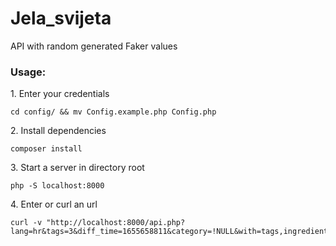 # Jela_svijeta
API with random generated Faker values


<h3> Usage: </h3>
<p>1. Enter your credentials</p>


    cd config/ && mv Config.example.php Config.php

<p>2. Install dependencies </p>

    composer install
 
<p>3. Start a server in directory root </p>

    php -S localhost:8000

<p>4. Enter or curl an url</p>
 
    curl -v "http://localhost:8000/api.php?lang=hr&tags=3&diff_time=1655658811&category=!NULL&with=tags,ingredients&per_page=2"
    
